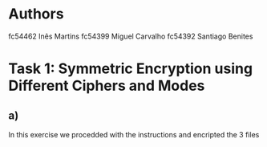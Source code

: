 # Authors

fc54462 Inês Martins
fc54399 Miguel Carvalho
fc54392 Santiago Benites


# Task 1: Symmetric Encryption using Different Ciphers and Modes

## a)

In this exercise we procedded with the instructions and encripted the 3 files 